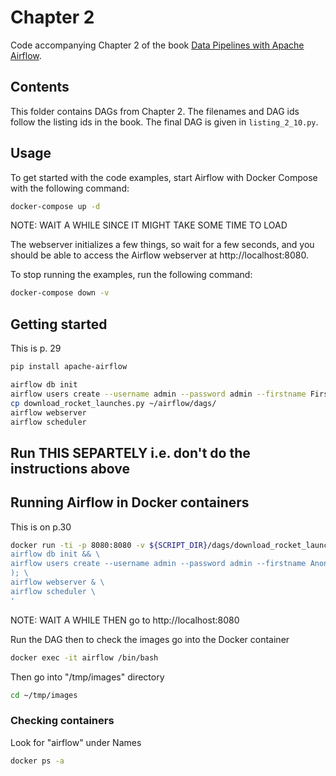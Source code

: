 # Chapter 2

Code accompanying Chapter 2 of the book [Data Pipelines with Apache Airflow](https://www.manning.com/books/data-pipelines-with-apache-airflow).

## Contents

This folder contains DAGs from Chapter 2. The filenames and DAG ids follow the listing ids in the book. The
final DAG is given in `listing_2_10.py`.

## Usage

To get started with the code examples, start Airflow with Docker Compose with the following command:

```bash
docker-compose up -d
```

NOTE: WAIT A WHILE SINCE IT MIGHT TAKE SOME TIME TO LOAD

The webserver initializes a few things, so wait for a few seconds, and you should be able to access the
Airflow webserver at http://localhost:8080.

To stop running the examples, run the following command:

```bash
docker-compose down -v
```

## Getting started 

This is p. 29 

```bash 
pip install apache-airflow 

airflow db init 
airflow users create --username admin --password admin --firstname First --lastname Last --role Admin --email admin@email.com
cp download_rocket_launches.py ~/airflow/dags/ 
airflow webserver 
airflow scheduler
```

## Run THIS SEPARTELY i.e. don't do the instructions above

## Running Airflow in Docker containers

This is on p.30

```bash
docker run -ti -p 8080:8080 -v ${SCRIPT_DIR}/dags/download_rocket_launches.py:/opt/airflow/dags/download_rocket_launches.py --name airflow --entrypoint=/bin/bash apache/airflow:2.0.0-python3.8 -c '( \
airflow db init && \
airflow users create --username admin --password admin --firstname Anonymous --lastname Admin --role Admin --email admin@example.org \
); \
airflow webserver & \
airflow scheduler \
'
```

NOTE: WAIT A WHILE THEN go to http://localhost:8080

Run the DAG then to check the images go into the Docker container 

```bash
docker exec -it airflow /bin/bash
```

Then go into "/tmp/images" directory 

```bash
cd ~/tmp/images
```

### Checking containers 
Look for "airflow" under Names 
```bash
docker ps -a
```


